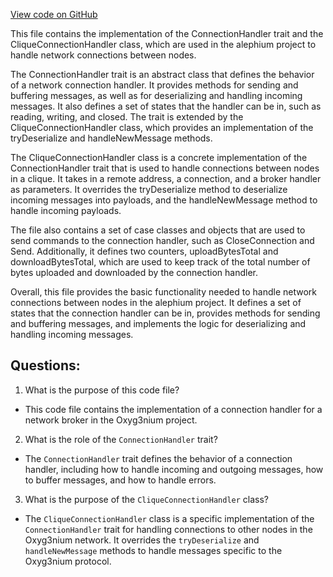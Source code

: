 [View code on GitHub](https://github.com/alephium/alephium/flow/src/main/scala/org/alephium/flow/network/broker/ConnectionHandler.scala)

This file contains the implementation of the ConnectionHandler trait and the CliqueConnectionHandler class, which are used in the alephium project to handle network connections between nodes. 

The ConnectionHandler trait is an abstract class that defines the behavior of a network connection handler. It provides methods for sending and buffering messages, as well as for deserializing and handling incoming messages. It also defines a set of states that the handler can be in, such as reading, writing, and closed. The trait is extended by the CliqueConnectionHandler class, which provides an implementation of the tryDeserialize and handleNewMessage methods. 

The CliqueConnectionHandler class is a concrete implementation of the ConnectionHandler trait that is used to handle connections between nodes in a clique. It takes in a remote address, a connection, and a broker handler as parameters. It overrides the tryDeserialize method to deserialize incoming messages into payloads, and the handleNewMessage method to handle incoming payloads. 

The file also contains a set of case classes and objects that are used to send commands to the connection handler, such as CloseConnection and Send. Additionally, it defines two counters, uploadBytesTotal and downloadBytesTotal, which are used to keep track of the total number of bytes uploaded and downloaded by the connection handler. 

Overall, this file provides the basic functionality needed to handle network connections between nodes in the alephium project. It defines a set of states that the connection handler can be in, provides methods for sending and buffering messages, and implements the logic for deserializing and handling incoming messages.
## Questions: 
 1. What is the purpose of this code file?
- This code file contains the implementation of a connection handler for a network broker in the Oxyg3nium project.

2. What is the role of the `ConnectionHandler` trait?
- The `ConnectionHandler` trait defines the behavior of a connection handler, including how to handle incoming and outgoing messages, how to buffer messages, and how to handle errors.

3. What is the purpose of the `CliqueConnectionHandler` class?
- The `CliqueConnectionHandler` class is a specific implementation of the `ConnectionHandler` trait for handling connections to other nodes in the Oxyg3nium network. It overrides the `tryDeserialize` and `handleNewMessage` methods to handle messages specific to the Oxyg3nium protocol.
